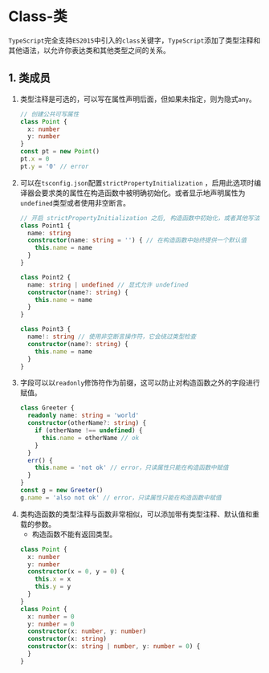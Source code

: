 # Class-类

`TypeScript`完全支持`ES2015`中引入的`class`关键字，`TypeScript`添加了类型注释和其他语法，以允许你表达类和其他类型之间的关系。

## 1. 类成员

1. 类型注释是可选的，可以写在属性声明后面，但如果未指定，则为隐式`any`。
   ```typescript
   // 创建公共可写属性
   class Point {
     x: number
     y: number
   }
   const pt = new Point()
   pt.x = 0
   pt.y = '0' // error
   ```
2. 可以在`tsconfig.json`配置`strictPropertyInitialization`
   ，启用此选项时编译器会要求类的属性在构造函数中被明确初始化。或者显示地声明属性为`undefined`类型或者使用非空断言。
   ```typescript
   // 开启 strictPropertyInitialization 之后, 构造函数中初始化，或者其他写法
   class Point1 {
     name: string
     constructor(name: string = '') { // 在构造函数中始终提供一个默认值
       this.name = name
     }
   }
   
   class Point2 {
     name: string | undefined // 显式允许 undefined
     constructor(name?: string) {
       this.name = name
     }
   }
   
   class Point3 {
     name!: string // 使用非空断言操作符，它会绕过类型检查
     constructor(name?: string) {
       this.name = name
     }
   }
   ```
3. 字段可以以`readonly`修饰符作为前缀，这可以防止对构造函数之外的字段进行赋值。
   ```typescript
   class Greeter {
     readonly name: string = 'world'
     constructor(otherName?: string) {
       if (otherName !== undefined) {
         this.name = otherName // ok
       }
     }
     err() {
       this.name = 'not ok' // error，只读属性只能在构造函数中赋值
     }
   }
   const g = new Greeter()
   g.name = 'also not ok' // error，只读属性只能在构造函数中赋值
   ```
4. 类构造函数的类型注释与函数非常相似，可以添加带有类型注释、默认值和重载的参数。
   - 构造函数不能有返回类型。
   ```typescript
   class Point {
     x: number
     y: number
     constructor(x = 0, y = 0) {
       this.x = x
       this.y = y
     }
   }
   class Point {
     x: number = 0
     y: number = 0
     constructor(x: number, y: number)
     constructor(x: string)
     constructor(x: string | number, y: number = 0) {
     }
   }
   ```